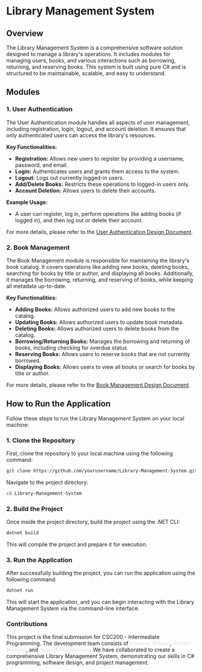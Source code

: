 # Library Management System

## Overview
The Library Management System is a comprehensive software solution designed to manage a library's operations. It includes modules for managing users, books, and various interactions such as borrowing, returning, and reserving books. This system is built using pure C# and is structured to be maintainable, scalable, and easy to understand.

## Modules

### 1. User Authentication
The User Authentication module handles all aspects of user management, including registration, login, logout, and account deletion. It ensures that only authenticated users can access the library's resources.

**Key Functionalities:**
- **Registration:** Allows new users to register by providing a username, password, and email.
- **Login:** Authenticates users and grants them access to the system.
- **Logout:** Logs out currently logged-in users.
- **Add/Delete Books:** Restricts these operations to logged-in users only.
- **Account Deletion:** Allows users to delete their accounts.

**Example Usage:**
- A user can register, log in, perform operations like adding books (if logged in), and then log out or delete their account.

For more details, please refer to the [User Authentication Design Document](./DesignDoc/UserAuthentication.md).

### 2. Book Management
The Book Management module is responsible for maintaining the library's book catalog. It covers operations like adding new books, deleting books, searching for books by title or author, and displaying all books. Additionally, it manages the borrowing, returning, and reserving of books, while keeping all metadata up-to-date.

**Key Functionalities:**
- **Adding Books:** Allows authorized users to add new books to the catalog.
- **Updating Books:** Allows authorized users to update book metadata.
- **Deleting Books:** Allows authorized users to delete books from the catalog.
- **Borrowing/Returning Books:** Manages the borrowing and returning of books, including checking for overdue status.
- **Reserving Books:** Allows users to reserve books that are not currently borrowed.
- **Displaying Books:** Allows users to view all books or search for books by title or author.

For more details, please refer to the [Book Management Design Document](./DesignDoc/BookManagement.md).

## How to Run the Application

Follow these steps to run the Library Management System on your local machine:

### 1. Clone the Repository

First, clone the repository to your local machine using the following command:

```bash
git clone https://github.com/yourusername/Library-Management-System.git
```

Navigate to the project directory:

```bash
cd Library-Management-System
```

### 2. Build the Project

Once inside the project directory, build the project using the .NET CLI:

```bash
dotnet build
```

This will compile the project and prepare it for execution.

### 3. Run the Application

After successfully building the project, you can run the application using the following command:

```bash
dotnet run
```

This will start the application, and you can begin interacting with the Library Management System via the command-line interface.

### Contributions
This project is the final submission for CSC200 - Intermediate Programming. The development team consists of <span style="color:#F0EAD6;">**Lemmar Wilson**</span>, <span style="color:#F0EAD6;">**Amber Mattoni**</span>, and <span style="color:#F0EAD6;">**John P. McDurmon**</span>
. We have collaborated to create a comprehensive Library Management System, demonstrating our skills in C# programming, software design, and project management.